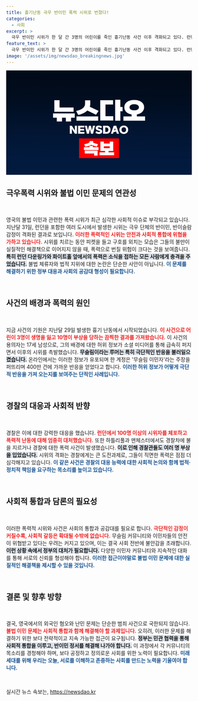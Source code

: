 ```yaml
---
title: 흉기난동 극우 반이민 폭력 시위로 번졌다!
categories:
  - 사회
excerpt: >
  극우 반이민 시위가 한 달 간 3명의 어린이를 죽인 흉기난동 사건 이후 격화되고 있다. 런던과 여러 도시에서 시위대가 폭력을 행사하며 경찰과 충돌, 100명 이상이 체포되었다. 허위정보로 불붙은 시위 현장을 살펴본다.
feature_text: >
  극우 반이민 시위가 한 달 간 3명의 어린이를 죽인 흉기난동 사건 이후 격화되고 있다. 런던과 여러 도시에서 시위대가 폭력을 행사하며 경찰과 충돌, 100명 이상이 체포되었다. 허위정보로 불붙은 시위 현장을 살펴본다.
image: '/assets/img/newsdao_breakingnews.jpg'
---
```


<p><img src="/assets/img/newsdao_breakingnews.jpg" alt="implanttips 속보" /></p>

<h2 data-ke-size="size26">극우폭력 시위와 불법 이민 문제의 연관성</h2>

<p data-ke-size="size16">&nbsp;</p>

<p>영국의 불법 이민과 관련한 폭력 시위가 최근 심각한 사회적 이슈로 부각되고 있습니다. 지난달 31일, 런던을 포함한 여러 도시에서 발생한 시위는 극우 단체의 반이민, 반이슬람 감정이 격화된 결과로 보입니다. <b><span style="color: #ee2323;">이러한 폭력적인 시위는 안전과 사회적 통합에 위협을 가하고 있습니다.</span></b> 시위를 치르는 동안 피켓을 들고 구호를 외치는 모습은 그들의 불만이 실질적인 해결책으로 이어지지 않을 때, 폭력으로 번질 위험이 크다는 것을 보여줍니다. <b><span style="background-color: #21538527;">특히 런던 다운링가와 화이트홀 앞에서의 폭력은 소식을 접하는 모든 사람에게 충격을 주었습니다.</span></b> 불법 체류자와 법적 지위에 대한 논란은 단순한 사안이 아닙니다. <b><span style="color: #1a5490;">이 문제를 해결하기 위한 정부 대응과 사회의 공감대 형성이 필요합니다.</span></b></p>

<p data-ke-size="size16">&nbsp;</p>

<h2 data-ke-size="size26">사건의 배경과 폭력의 원인</h2>

<p data-ke-size="size16">&nbsp;</p>

<p>지금 사건의 기원은 지난달 29일 발생한 흉기 난동에서 시작되었습니다. <b><span style="color: #ee2323;">이 사건으로 어린이 3명이 생명을 잃고 10명이 부상을 당하는 끔찍한 결과를 가져왔습니다.</span></b> 이 사건의 용의자는 17세 남성으로, 그의 배경에 대한 허위 정보가 소셜 미디어를 통해 급속히 퍼지면서 이후의 시위를 촉발했습니다. <b><span style="background-color: #21538527;">무슬림이라는 루머는 특히 극단적인 반응을 불러일으켰습니다.</span></b> 온라인에서는 이러한 정보가 유포되며 한 계정은 '무슬림 이민자'라는 주장을 퍼뜨리며 400만 건에 가까운 반응을 얻었다고 합니다. <b><span style="color: #1a5490;">이러한 허위 정보가 어떻게 극단적 반응을 가져 오는지를 보여주는 단적인 사례입니다.</span></b></p>

<p data-ke-size="size16">&nbsp;</p>

<h2 data-ke-size="size26">경찰의 대응과 사회적 반향</h2>

<p data-ke-size="size16">&nbsp;</p>

<p>경찰은 이에 대한 강력한 대응을 했습니다. <b><span style="color: #ee2323;">런던에서 100명 이상의 시위자를 체포하고 폭력적 난동에 대해 엄중히 대처했습니다.</span></b> 또한 하틀리풀과 맨체스터에서도 경찰차에 불을 지르거나 경찰에 대한 폭력 사건이 발생했습니다. <b><span style="background-color: #21538527;">이로 인해 경찰관들도 여러 명 부상을 입었습니다.</span></b> 시위의 격화는 경찰에게는 큰 도전과제로, 그들이 직면한 폭력은 점점 더 심각해지고 있습니다. <b><span style="color: #1a5490;">이 같은 사건은 경찰의 대응 능력에 대한 사회적 논의와 함께 법적·정치적 책임을 요구하는 목소리를 높이고 있습니다.</span></b></p>

<p data-ke-size="size16">&nbsp;</p>

<h2 data-ke-size="size26">사회적 통합과 담론의 필요성</h2>

<p data-ke-size="size16">&nbsp;</p>

<p>이러한 폭력적 시위와 사건은 사회의 통합과 공감대를 필요로 합니다. <b><span style="color: #ee2323;">극단적인 감정이 커질수록, 사회적 갈등은 확대될 수밖에 없습니다.</span></b> 무슬림 커뮤니티와 이민자들의 안전이 위협받고 있다는 우려는 커지고 있으며, 이는 결국 사회 전반에 불안감을 초래합니다. <b><span style="background-color: #21538527;">이런 상황 속에서 정부의 대처가 필요합니다.</span></b> 다양한 이민자 커뮤니티와 지속적인 대화를 통해 서로의 신뢰를 형성해야 합니다. <b><span style="color: #1a5490;">이러한 접근이야말로 불법 이민 문제에 대한 실질적인 해결책을 제시할 수 있을 것입니다.</span></b></p>

<p data-ke-size="size16">&nbsp;</p>

<h2 data-ke-size="size26">결론 및 향후 방향</h2>

<p data-ke-size="size16">&nbsp;</p>

<p>결국, 영국에서의 외국인 혐오와 난민 문제는 단순한 범죄 사건으로 국한되지 않습니다. <b><span style="color: #ee2323;">불법 이민 문제는 사회적 통합과 함께 해결해야 할 과제입니다.</span></b> 오히려, 이러한 문제를 해결하기 위한 보다 전략적이고 지속 가능한 접근이 요구됩니다. <b><span style="background-color: #21538527;">정부는 민관 협력을 통해 사회적 통합을 이루고, 반이민 정서를 해결해 나가야 합니다.</span></b> 이 과정에서 각 커뮤니티의 목소리를 경청해야 하며, 보다 공정하고 정의로운 사회를 위한 노력이 필요합니다. <b><span style="color: #1a5490;">미래 세대를 위해 우리는 오늘, 서로를 이해하고 존중하는 사회를 만드는 노력을 기울여야 합니다.</span></b></p>

<p data-ke-size="size16">&nbsp;</p>
실시간 뉴스 속보는, <a href="https://newsdao.kr" rel="dofollow">https://newsdao.kr</a>


